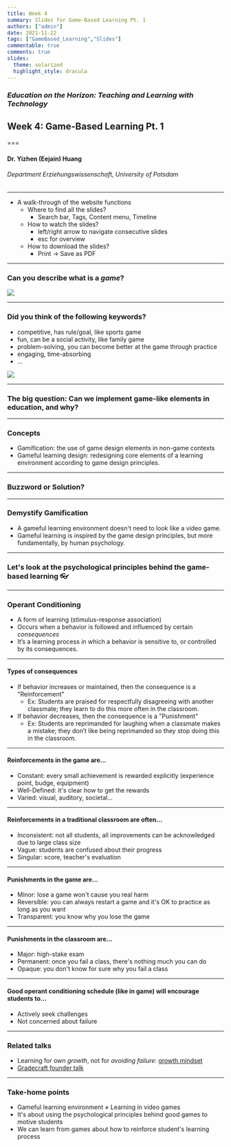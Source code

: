 ```yaml
---
title: Week 4 
summary: Slides for Game-Based Learning Pt. 1
authors: ["admin"]
date: 2021-11-22
tags: ["GameBased_Learning","Slides"]
commentable: true
comments: true
slides:
  theme: solarized
  highlight_style: dracula
---
```


### *Education on the Horizon: Teaching and Learning with Technology*
## Week 4: Game-Based Learning Pt. 1
===
#### Dr. Yizhen (Eejain) Huang
###### Department Erziehungswissenschaft, University of Potsdam

---
- A walk-through of the website functions
    + Where to find all the slides?
        * Search bar, Tags, Content menu, Timeline
    * How to watch the slides?
        - left/right arrow to navigate consecutive slides
        - esc for overview
    + How to download the slides?
        * Print → Save as PDF

----
### Can you describe what is a *game*?
![](/media/gameful.png)

<!-- some of the features are superficial, some are fundamental-->

---
### Did you think of the following keywords?
- competitive, has rule/goal, like sports game 
- fun, can be a social activity, like family game 
- problem-solving,  you can become better at the game through practice
- engaging, time-absorbing
- ...

![](/media/game.png)

---
###  The big question: Can we implement game-like elements in education, and why?

---
### Concepts
- Gamification: the use of game design elements in non-game contexts
- Gameful learning design: redesigning core elements of a learning environment according to game design principles.

---
### Buzzword or Solution?

---
###  Demystify Gamification
- A gameful learning environment doesn't need to look like a video game.
- Gameful learning is inspired by the game design principles, but more fundamentally, by human psychology.

---
### Let's look at the psychological principles behind the game-based learning 👓

---
### Operant Conditioning

- A form of learning (stimulus-response association) 
- Occurs when a behavior is followed and influenced by certain *consequences*
- It’s a learning process in which a behavior is sensitive to, or controlled by its consequences. 

---
#### Types of consequences

- If behavior increases or maintained, then the consequence is a "Reinforcement"
  - Ex: Students are praised for respectfully disagreeing with another classmate; they learn to do this more often in the classroom.
- If behavior decreases, then the consequence is a "Punishment"
  - Ex: Students are reprimanded for laughing when a classmate makes a mistake; they don’t like being reprimanded so they stop doing this in the classroom.


---
####  Reinforcements in the game are...
 
- Constant: every small achievement is rewarded explicitly (experience point, budge, equipment)
- Well-Defined: it's clear how to get the rewards
- Varied: visual, auditory, societal...


---
####  Reinforcements in a traditional classroom are often...

- Inconsistent: not all students, all improvements can be acknowledged due to large class size
- Vague: students are confused about their progress
- Singular: score,  teacher's evaluation

---
####  Punishments in the game are...
 
- Minor: lose a game won't cause you real harm
- Reversible: you can always restart a game and it's OK to practice as long as you want
- Transparent: you know why you lose the game

---
####  Punishments in the classroom are...
 
- Major: high-stake exam 
- Permanent: once you fail a class, there's nothing much you can do
- Opaque: you don't know for sure why you fail a class

---
#### Good operant conditioning schedule (like in game) will encourage students to...

- Actively seek challenges
- Not concerned about failure

---
###  Related talks
- Learning for own *growth*, not for *avoiding failure*: [growth mindset](https://www.ted.com/talks/carol_dweck_the_power_of_believing_that_you_can_improve/up-next?language=en)
- [Gradecraft founder talk](https://www.youtube.com/watch?v=k0najpqbwa0)


---
### Take-home points

- Gameful learning environment ≠ Learning in video games
- It's about using the psychological principles behind good games to motive students 
- We can learn from games about how to reinforce student's learning process

